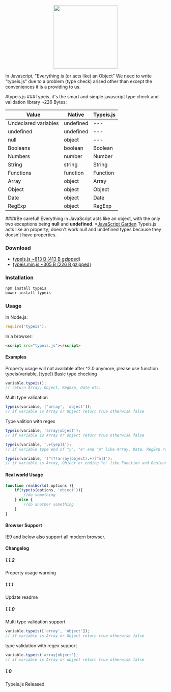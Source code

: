 <p align="center"><a href="https://typeis.github.io/" target="_blank"><img width="200"src="https://typeis.github.io/typeis.png"></a></p>

In Javascript, "Everything is (or acts like) an Object"
We need to write "typeis.js" due to a problem (type check) arised other than except the conveniences it is a providing to us.

#typeis.js
###Typeis. it's the smart and simple javascript type check and validation library ~226 Bytes;

|Value                  |Native     |Typeis.js  |
|---                    |---        |---        |
|Undeclared variables   |undefined  |---        |
|undefined              |undefined  |---        |
|null                   |object     |---        |
|Booleans               |boolean    |Boolean    |
|Numbers                |number     |Number     |
|String                 |string     |String     |
|Functions              |function   |Function   |
|Array                  |object     |Array      |
|Object                 |object     |Object     |
|Date                   |object     |Date       |
|RegExp                 |object     |RegExp     |
####Be careful!
Everything in JavaScript acts like an object, with the only two exceptions being **null** and **undefined**. *[JavaScript Garden](https://bonsaiden.github.io/JavaScript-Garden/#object.general)
Typeis.js acts like an property; doesn't work null and undefined types because they doesn't have properties.

### Download

* [typeis.js ~813 B (413 B gzipped)](https://raw.githubusercontent.com/typeis/typeisjs/master/typeis.js)
* [typeis.min.js ~305 B (226 B gzipped)](https://raw.githubusercontent.com/typeis/typeisjs/master/dist/typeis.min.js)

### Installation
```javascript
npm install typeis
bower install typeis
```
### Usage
In Node.js:
```javascript
require('typeis');
```
In a browser:
```html
<script src="typeis.js"></script>
```
#### Examples

<aside class="notice">
Property usage will not available after ^2.0 anymore, please use function typeis(variable, [type])
Basic type checking
</aside>


```javascript
variable.typeis();
// return Array, Object, RegExp, Date etc.
```
Multi type validation
```javascript
typeis(variable, ['array', 'object']);
// if variable is Array or Object return true otherwise false
```
Type valition with regex
```javascript
typeis(variable, 'array|object');
// if variable is Array or object return true otherwise false

typeis(variable, '.+[yep]$');
// if variable type end of "y", "e" and "p" like Array, Date, RegExp return true otherwise false

typeis(variable, '(^(?!array|object).+)[^n]$');
// if variable is Array, Object or ending "n" like Function and Boolean return false otherwise true
```

#### Real world Usage

```javascript 
function realWorld( options ){
    if(typeis(options, 'object')){
        //do something
    } else {
        //do another something
    }
}
```

#### Browser Support
IE9 and below also support all modern browser.

#### Changelog

##### 1.1.2
Property usage warning

##### 1.1.1
Update readme

##### 1.1.0
Multi type validation support
```javascript
variable.typeis(['array', 'object']);
// if variable is Array or Object return true otherwise false
```
type validation with regex support
```javascript
variable.typeis('array|object');
// if variable is Array or object return true otherwise false
```

##### 1.0
Typeis.js Released

